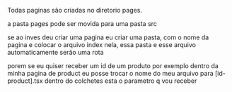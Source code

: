 Todas paginas são criadas no diretorio pages.

a pasta pages pode ser movida para uma pasta src

se ao inves deu criar uma pagina eu criar uma pasta,
com o nome da pagina e colocar o arquivo index nela,
essa pasta e esse arquivo automaticamente serão uma rota

porem se eu quiser receber um id de um produto por
exemplo dentro da minha pagina de product eu posse
trocar o nome do meu arquivo para [id-product].tsx
dentro do colchetes esta o parametro q vou receber
